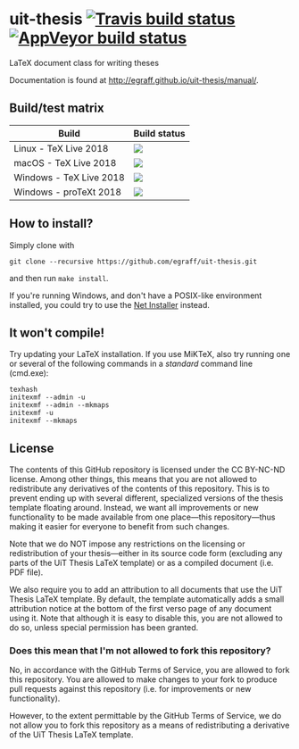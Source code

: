 uit-thesis [![Travis build status][travis-badge]][travis-url] [![AppVeyor build status][appveyor-badge]][appveyor-url]
==========

[travis-badge]: https://travis-ci.org/egraff/uit-thesis.svg?branch=support-v1.x
[travis-url]: https://travis-ci.org/egraff/uit-thesis
[appveyor-badge]: https://ci.appveyor.com/api/projects/status/geocvslth4hd2xl2/branch/support-v1.x?svg=true
[appveyor-url]: https://ci.appveyor.com/project/egraff/uit-thesis/branch/support-v1.x

LaTeX document class for writing theses

Documentation is found at http://egraff.github.io/uit-thesis/manual/.

Build/test matrix
--

| Build                     | Build status                               |
| ------------------------- | ------------------------------------------ |
| Linux - TeX Live 2018     | [![][travis-linux-tl-2018-badge]](#)       |
| macOS - TeX Live 2018     | [![][travis-macos-tl-2018-badge]](#)       |
| Windows - TeX Live 2018   | [![][appveyor-texlive-2018-badge]](#)      |
| Windows - proTeXt 2018    | [![][appveyor-protext-2018-badge]](#)      |

[travis-linux-tl-2018-badge]: https://travis-matrix-badges.herokuapp.com/repos/egraff/uit-thesis/branches/support-v1.x/1
[travis-macos-tl-2018-badge]: https://travis-matrix-badges.herokuapp.com/repos/egraff/uit-thesis/branches/support-v1.x/2

[appveyor-texlive-2018-badge]: https://appveyor-matrix-badges.herokuapp.com/repos/egraff/uit-thesis/branch/support-v1.x/1
[appveyor-protext-2018-badge]: https://appveyor-matrix-badges.herokuapp.com/repos/egraff/uit-thesis/branch/support-v1.x/2

How to install?
--
Simply clone with
```
git clone --recursive https://github.com/egraff/uit-thesis.git
```
and then run ``make install``.

If you're running Windows, and don't have a POSIX-like environment installed, you could try to use the [Net Installer](https://github.com/egraff/uit-thesis-installer/releases/tag/v2.0) instead.


It won't compile!
--
Try updating your LaTeX installation. If you use MiKTeX, also try running one or several of the following commands in a *standard* command line (cmd.exe):
```
texhash
initexmf --admin -u
initexmf --admin --mkmaps
initexmf -u
initexmf --mkmaps
```

## License
The contents of this GitHub repository is licensed under the CC BY-NC-ND license.
Among other things, this means that you are not allowed to redistribute any derivatives of the contents of this repository.
This is to prevent ending up with several different, specialized versions of the thesis template floating around.
Instead, we want all improvements or new functionality to be made available from one place—this repository—thus making it easier for everyone to benefit from such changes.

Note that we do NOT impose any restrictions on the licensing or redistribution of your thesis—either in its source code form (excluding any parts of the UiT Thesis LaTeX template) or as a compiled document (i.e. PDF file).

We also require you to add an attribution to all documents that use the UiT Thesis LaTeX template.
By default, the template automatically adds a small attribution notice at the bottom of the first verso page of any document using it.
Note that although it is easy to disable this, you are not allowed to do so, unless special permission has been granted.


### Does this mean that I'm not allowed to fork this repository?

No, in accordance with the GitHub Terms of Service, you are allowed to fork this repository.
You are allowed to make changes to your fork to produce pull requests against this repository (i.e. for improvements or new functionality).

However, to the extent permittable by the GitHub Terms of Service, we do not allow you to fork this repository as a means of redistributing a derivative of the UiT Thesis LaTeX template.
